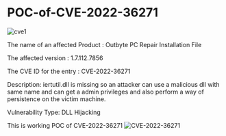 # POC-of-CVE-2022-36271
 ![cve1](https://user-images.githubusercontent.com/66937297/187968056-dae28ecc-29a8-4f96-9681-be7c647a2202.png)

 
 The name of an affected Product : Outbyte PC Repair Installation File
 
 The affected version : 1.7.112.7856
 
 The CVE ID for the entry : CVE-2022-36271
 
 Description:  iertutil.dll is missing so an attacker can use a malicious dll with same name and can get a admin privileges and also perform a way of persistence on the victim machine.
 
 Vulnerability Type: DLL Hijacking
 
This is working POC of CVE-2022-36271 
![CVE-2022-36271 ](https://user-images.githubusercontent.com/66937297/184972630-5c831ba9-6474-4897-a935-aa841c73abb0.gif)

